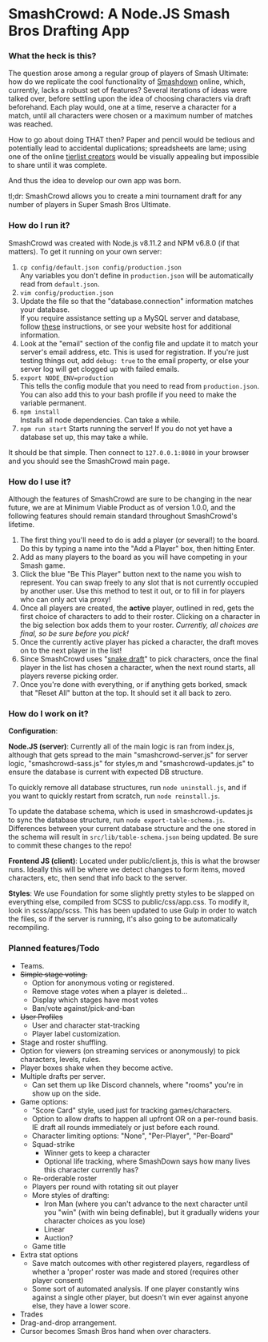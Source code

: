 # SmashCrowd: A Node.JS Smash Bros Drafting App

### What the heck is this?

The question arose among a regular group of players of Smash Ultimate: how do we
replicate the cool functionality of [Smashdown](https://www.ssbwiki.com/Smashdown)
online, which, currently, lacks a robust set of features? Several iterations of
ideas were talked over, before settling upon the idea of choosing characters via
draft beforehand. Each play would, one at a time, reserve a character for a match,
until all characters were chosen or a maximum number of matches was reached.

How to go about doing THAT then? Paper and pencil would be tedious and potentially
lead to accidental duplications; spreadsheets are lame; using one of the online
[tierlist creators](https://ssbworld.com/create/tier-list/ultimate/) would be visually
appealing but impossible to share until it was complete.

And thus the idea to develop our own app was born.

tl;dr: SmashCrowd allows you to create a mini tournament draft for any number of
players in Super Smash Bros Ultimate.

### How do I run it?

SmashCrowd was created with Node.js v8.11.2 and NPM v6.8.0 (if that matters).
To get it running on your own server:

1. `cp config/default.json config/production.json`  
   Any variables you don't define in `production.json` will be automatically
   read from `default.json`.
1. `vim config/production.json`
1. Update the file so that the "database.connection" information matches your database.  
   If you require assistance setting up a MySQL server and database, follow
   [these](https://dev.mysql.com/doc/mysql-getting-started/en/) instructions, or
   see your website host for additional information.
1. Look at the "email" section of the config file and update it to match your
   server's email address, etc. This is used for registration. If you're just
   testing things out, add `debug: true` to the email property, or else your
   server log will get clogged up with failed emails.
1. `export NODE_ENV=production`  
   This tells the config module that you need to read from `production.json`.
   You can also add this to your bash profile if you need to make the variable
   permanent.
1. `npm install`  
   Installs all node dependencies. Can take a while.
1. `npm run start`
   Starts running the server! If you do not yet have a database set up, this may
   take a while.

It should be that simple. Then connect to `127.0.0.1:8080` in your browser and
you should see the SmashCrowd main page.

### How do I use it?

Although the features of SmashCrowd are sure to be changing in the near future,
we are at Minimum Viable Product as of version 1.0.0, and the following features
should remain standard throughout SmashCrowd's lifetime.

1. The first thing you'll need to do is add a player (or several!) to the board.
Do this by typing a name into the "Add a Player" box, then hitting Enter.
1. Add as many players to the board as you will have competing in your Smash game.
1. Click the blue "Be This Player" button next to the name you wish to represent.
You can swap freely to any slot that is not currently occupied by another user.
Use this method to test it out, or to fill in for players who can only act via
proxy!
1. Once all players are created, the **active** player, outlined in red, gets
the first choice of characters to add to their roster. Clicking on a character in
the big selection box adds them to your roster. *Currently, all choices are final,
so be sure before you pick!*
1. Once the currently active player has picked a character, the draft moves on to
the next player in the list!
1. Since SmashCrowd uses "[snake draft](https://www.dummies.com/sports/fantasy-sports/fantasy-football/understanding-fantasy-football-snake-and-auction-drafts/)"
to pick characters, once the final player in the list has chosen a character,
when the next round starts, all players reverse picking order.
1. Once you're done with everything, or if anything gets borked, smack that "Reset
All" button at the top. It should set it all back to zero.

### How do I work on it?

**Configuration**:


**Node.JS (server)**:
Currently all of the main logic is ran from index.js, although that gets spread
to the main "smashcrowd-server.js" for server logic, "smashcrowd-sass.js" for styles,m
and "smashcrowd-updates.js" to ensure the database is current with expected DB
structure.

To quickly remove all database structures, run `node uninstall.js`, and if you
want to quickly restart from scratch, run `node reinstall.js`.

To update the database schema, which is used in smashcrowd-updates.js to sync
the database structure, run `node export-table-schema.js`. Differences between
your current database structure and the one stored in the schema will result in
`src/lib/table-schema.json` being updated. Be sure to commit these changes to
the repo!

**Frontend JS (client)**:
Located under public/client.js, this is what the browser runs. Ideally this will
be where we detect changes to form items, moved characters, etc, then send that
info back to the server.

**Styles**:
We use Foundation for some slightly pretty styles to be slapped on everything else,
compiled from SCSS to public/css/app.css. To modify it, look in scss/app/scss.
This has been updated to use Gulp in order to watch the files, so if the server
is running, it's also going to be automatically recompiling.

### Planned features/Todo

* Teams.
* ~~Simple stage voting.~~
  * Option for anonymous voting or registered.
  * Remove stage votes when a player is deleted...
  * Display which stages have most votes
  * Ban/vote against/pick-and-ban
* ~~User Profiles~~
  * User and character stat-tracking
  * Player label customization.
* Stage and roster shuffling.
* Option for viewers (on streaming services or anonymously) to pick characters, levels, rules.
* Player boxes shake when they become active.
* Multiple drafts per server.
  * Can set them up like Discord channels, where "rooms" you're in show up on the side.
* Game options:
  * "Score Card" style, used just for tracking games/characters.
  * Option to allow drafts to happen all upfront OR on a per-round basis. IE draft all rounds immediately or just before each round.
  * Character limiting options: "None", "Per-Player", "Per-Board"
  * Squad-strike
    * Winner gets to keep a character
    * Optional life tracking, where SmashDown says how many lives this character currently has?
  * Re-orderable roster
  * Players per round with rotating sit out player
  * More styles of drafting:
    * Iron Man (where you can't advance to the next character until you "win" (with win being definable), but it gradually widens your character choices as you lose)
    * Linear
    * Auction?
  * Game title
* Extra stat options
  * Save match outcomes with other registered players, regardless of whether a 'proper' roster was made and stored (requires other player consent)
  * Some sort of automated analysis. If one player constantly wins against a single other player, but doesn't win ever against anyone else, they have a lower score.
* Trades
* Drag-and-drop arrangement.
* Cursor becomes Smash Bros hand when over characters.
